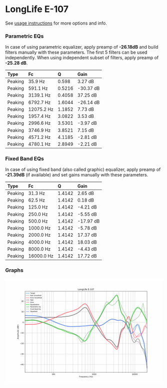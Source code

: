 # LongLife E-107
See [usage instructions](https://github.com/jaakkopasanen/AutoEq#usage) for more options and info.

### Parametric EQs
In case of using parametric equalizer, apply preamp of **-26.18dB** and build filters manually
with these parameters. The first 5 filters can be used independently.
When using independent subset of filters, apply preamp of **-25.28 dB**.

| Type    | Fc         |      Q | Gain      |
|:--------|:-----------|:-------|:----------|
| Peaking | 35.9 Hz    | 0.598  | 3.27 dB   |
| Peaking | 591.1 Hz   | 0.5216 | -30.37 dB |
| Peaking | 3139.1 Hz  | 0.4058 | 37.25 dB  |
| Peaking | 6792.7 Hz  | 1.6044 | -26.14 dB |
| Peaking | 12075.2 Hz | 1.1852 | 7.73 dB   |
| Peaking | 1957.4 Hz  | 3.0822 | 3.53 dB   |
| Peaking | 2996.6 Hz  | 3.5301 | -3.97 dB  |
| Peaking | 3746.9 Hz  | 3.8521 | 7.15 dB   |
| Peaking | 4571.2 Hz  | 4.1185 | -2.81 dB  |
| Peaking | 4780.1 Hz  | 2.8949 | -2.21 dB  |

### Fixed Band EQs
In case of using fixed band (also called graphic) equalizer, apply preamp of **-21.39dB**
(if available) and set gains manually with these parameters.

| Type    | Fc         |      Q | Gain      |
|:--------|:-----------|:-------|:----------|
| Peaking | 31.3 Hz    | 1.4142 | 2.65 dB   |
| Peaking | 62.5 Hz    | 1.4142 | 0.18 dB   |
| Peaking | 125.0 Hz   | 1.4142 | -4.21 dB  |
| Peaking | 250.0 Hz   | 1.4142 | -5.55 dB  |
| Peaking | 500.0 Hz   | 1.4142 | -17.97 dB |
| Peaking | 1000.0 Hz  | 1.4142 | -5.78 dB  |
| Peaking | 2000.0 Hz  | 1.4142 | 17.37 dB  |
| Peaking | 4000.0 Hz  | 1.4142 | 18.03 dB  |
| Peaking | 8000.0 Hz  | 1.4142 | -4.43 dB  |
| Peaking | 16000.0 Hz | 1.4142 | 17.72 dB  |

### Graphs
![](./LongLife%20E-107.png)